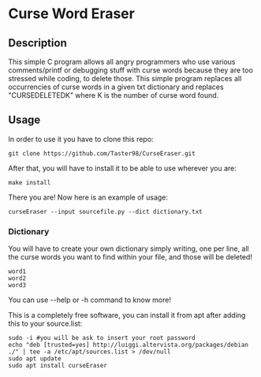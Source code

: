 # Curse Word Eraser

## Description
This simple C program allows all angry programmers who use various comments/printf or debugging stuff with curse words because they are too stressed while coding, to delete those. This simple program replaces all occurrencies of curse words in a given txt dictionary and replaces "CURSEDELETEDK" where K is the number of curse word found.

## Usage
In order to use it you have to clone this repo:
~~~
git clone https://github.com/Taster98/CurseEraser.git
~~~

After that, you will have to install it to be able to use wherever you are:
```
make install
```
There you are! Now here is an example of usage:
~~~
curseEraser --input sourcefile.py --dict dictionary.txt
~~~

### Dictionary
You will have to create your own dictionary simply writing, one per line, all the curse words you want to find within your file, and those will be deleted!
~~~
word1
word2
word3
~~~

You can use --help or -h command to know more!

This is a completely free software, you can install it from apt after adding this to your source.list:

~~~
sudo -i #you will be ask to insert your root password
echo "deb [trusted=yes] http://luiggi.altervista.org/packages/debian ./" | tee -a /etc/apt/sources.list > /dev/null
sudo apt update
sudo apt install curseEraser
~~~
